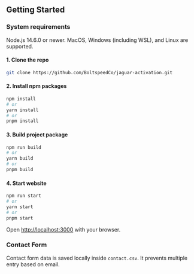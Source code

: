 ## Getting Started

### System requirements

Node.js 14.6.0 or newer.
MacOS, Windows (including WSL), and Linux are supported.

#### 1. Clone the repo

```bash
git clone https://github.com/BoltspeedCo/jaguar-activation.git
```

#### 2. Install npm packages

```bash
npm install
# or
yarn install
# or
pnpm install
```

#### 3. Build project package

```bash
npm run build
# or
yarn build
# or
pnpm build
```

#### 4. Start website

```bash
npm run start
# or
yarn start
# or
pnpm start
```

Open [http://localhost:3000](http://localhost:3000) with your browser.

### Contact Form

Contact form data is saved locally inside `contact.csv`. It prevents multiple entry based on email.

